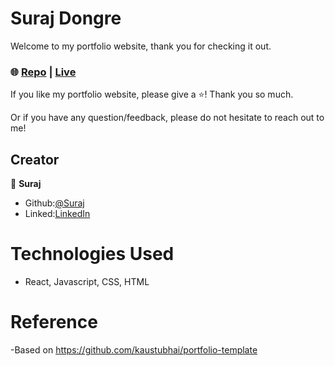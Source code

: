 # Suraj Dongre

Welcome to my portfolio website, thank you for checking it out. 

### 🌐 [Repo](https://github.com/surajDongre-16/Portfolio) | [Live](https://suraj-dev.netlify.app/) 

If you like my portfolio website, please give a ⭐️! Thank you so much.

Or if you have any question/feedback, please do not hesitate to reach out to me! 

## Creator

👤 **Suraj**

- Github:[@Suraj](https://github.com/surajdongre-16) 
- Linked:[LinkedIn](https://linkedin.com/in/suraj-dongre)

# Technologies Used

- React, Javascript, CSS, HTML

# Reference
 -Based on https://github.com/kaustubhai/portfolio-template 



